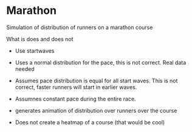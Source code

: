 # Marathon
Simulation of distribution of runners on a marathon course

What is does and does not
- Use startwaves
- Uses a normal distribution for the pace, this is not correct. Real data needed
- Assumes pace distribution is equal for all start waves. This is not correct, faster runners will start in earlier waves.
- Assumnes constant pace during the entire race. 

- generates animation of distribution over runners over the course
- Does not create a heatmap of a course (that would be cool)




